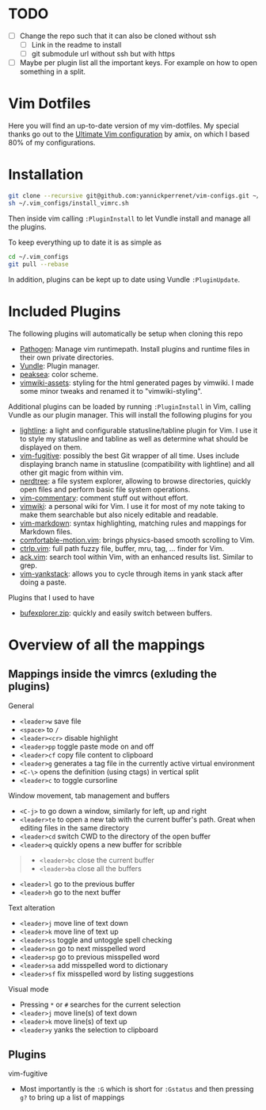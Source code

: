 # TODO
- [ ] Change the repo such that it can also be cloned without ssh
    - [ ] Link in the readme to install
    - [ ] git submodule url without ssh but with https
- [ ] Maybe per plugin list all the important keys. For example on how to open something in a split. 

# Vim Dotfiles
Here you will find an up-to-date version of my vim-dotfiles. My special thanks go out to the [Ultimate Vim configuration](https://github.com/amix/vimrc) by amix, on which I based 80% of my configurations.

# Installation 
```bash
git clone --recursive git@github.com:yannickperrenet/vim-configs.git ~/.vim_configs
sh ~/.vim_configs/install_vimrc.sh
```
Then inside vim calling `:PluginInstall` to let Vundle install and manage all the plugins.

To keep everything up to date it is as simple as
```bash
cd ~/.vim_configs
git pull --rebase
```
In addition, plugins can be kept up to date using Vundle `:PluginUpdate`.

# Included Plugins
The following plugins will automatically be setup when cloning this repo
* [Pathogen](https://github.com/tpope/vim-pathogen): Manage vim runtimepath. Install plugins and runtime files in their own private directories. 
* [Vundle](https://github.com/VundleVim/Vundle.vim): Plugin manager.
* [peaksea](https://github.com/vim-scripts/peaksea): color scheme.
* [vimwiki-assets](https://github.com/zweifisch/vimwiki-assets): styling for the html generated pages by vimwiki. I made some minor tweaks and renamed it to "vimwiki-styling".

Additional plugins can be loaded by running `:PluginInstall` in Vim, calling Vundle as our plugin manager.
This will install the following plugins for you
* [lightline](https://github.com/itchyny/lightline.vim): a light and configurable statusline/tabline plugin for Vim. I use it to style my statusline and tabline as well as determine what should be displayed on them.
* [vim-fugitive](https://github.com/tpope/vim-fugitive): possibly the best Git wrapper of all time. Uses include displaying branch name in statusline (compatibility with lightline) and all other git magic from within vim.
* [nerdtree](https://github.com/scrooloose/nerdtree): a file system explorer, allowing to browse directories, quickly open files and perform basic file system operations.
* [vim-commentary](https://github.com/tpope/vim-commentary): comment stuff out without effort.
* [vimwiki](https://github.com/vimwiki/vimwiki): a personal wiki for Vim. I use it for most of my note taking to make them searchable but also nicely editable and readable.
* [vim-markdown](https://github.com/plasticboy/vim-markdown): syntax highlighting, matching rules and mappings for Markdown files.
* [comfortable-motion.vim](https://github.com/yuttie/comfortable-motion.vim): brings physics-based smooth scrolling to Vim.
* [ctrlp.vim](https://github.com/kien/ctrlp.vim): full path fuzzy file, buffer, mru, tag, ... finder for Vim.
* [ack.vim](https://github.com/mileszs/ack.vim): search tool within Vim, with an enhanced results list. Similar to grep.
* [vim-yankstack](https://github.com/maxbrunsfeld/vim-yankstack): allows you to cycle through items in yank stack after doing a paste.

Plugins that I used to have
* [bufexplorer.zip](https://github.com/vim-scripts/bufexplorer.zip): quickly and easily switch between buffers.


# Overview of all the mappings

## Mappings inside the vimrcs (exluding the plugins)
General
* `<leader>w` save file
* `<space>` to `/`
* `<leader><cr>` disable highlight
* `<leader>pp` toggle paste mode on and off
* `<leader>cf` copy file content to clipboard
* `<leader>g` generates a tag file in the currently active virtual environment
* `<C-\>` opens the definition (using ctags) in vertical split
* `<leader>c` to toggle cursorline

Window movement, tab management and buffers
* `<C-j>` to go down a window, similarly for left, up and right
* `<leader>te` to open a new tab with the current buffer's path. Great when editing files in the same directory
* `<leader>cd` switch CWD to the directory of the open buffer
* `<leader>q` quickly opens a new buffer for scribble
> * `<leader>bc` close the current buffer
> * `<leader>ba` close all the buffers
* `<leader>l` go to the previous buffer
* `<leader>h` go to the next buffer

Text alteration
* `<leader>j` move line of text down
* `<leader>k` move line of text up
* `<leader>ss` toggle and untoggle spell checking
* `<leader>sn` go to next misspelled word
* `<leader>sp` go to previous misspelled word
* `<leader>sa` add misspelled word to dictionary
* `<leader>sf` fix misspelled word by listing suggestions

Visual mode
* Pressing `*` or `#` searches for the current selection
* `<leader>j` move line(s) of text down
* `<leader>k` move line(s) of text up
* `<leader>y` yanks the selection to clipboard

## Plugins
vim-fugitive
* Most importantly is the `:G` which is short for `:Gstatus` and then pressing `g?` to bring up a list of mappings

